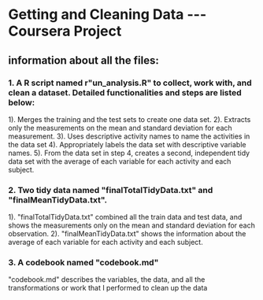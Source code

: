 # Getting and Cleaning Data --- Coursera Project

## information about all the files:
### 1. A R script named r"un_analysis.R" to collect, work with, and clean a dataset. Detailed functionalities and steps are listed below:
1). Merges the training and the test sets to create one data set.
2). Extracts only the measurements on the mean and standard deviation for each measurement.
3). Uses descriptive activity names to name the activities in the data set
4). Appropriately labels the data set with descriptive variable names.
5). From the data set in step 4, creates a second, independent tidy data set with the average of each variable for each activity and each subject.

### 2. Two tidy data named "finalTotalTidyData.txt" and "finalMeanTidyData.txt".
1). "finalTotalTidyData.txt" combined all the train data and test data, and shows the measurements only on the mean and standard deviation for each observation.
2). "finalMeanTidyData.txt" shows the information about the average of each variable for each activity and each subject.

### 3. A codebook named "codebook.md" 
"codebook.md" describes the variables, the data, and all the transformations or work that I performed to clean up the data